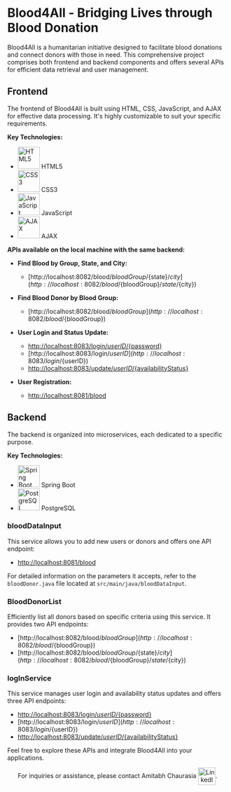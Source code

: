 # Blood4All - Bridging Lives through Blood Donation

Blood4All is a humanitarian initiative designed to facilitate blood donations and connect donors with those in need. This comprehensive project comprises both frontend and backend components and offers several APIs for efficient data retrieval and user management.

## Frontend

The frontend of Blood4All is built using HTML, CSS, JavaScript, and AJAX for effective data processing. It's highly customizable to suit your specific requirements.

**Key Technologies:**

- <img src="https://cdn0.iconfinder.com/data/icons/social-media-2183/512/social__media__social_media__html_5_-1024.png" alt="HTML5" width="50"> HTML5
- <img src="https://cdn2.iconfinder.com/data/icons/neon-line-social-circles/100/Neon_Line_Social_Circles_50Icon_10px_grid-07-1024.png" alt="CSS3" width="50"> CSS3
- <img src="https://cdn1.iconfinder.com/data/icons/development-2-yellow/60/30_-Javascript-_development_coding_programming_code-1024.png" alt="JavaScript" width="50"> JavaScript
- <img src="https://cdn1.iconfinder.com/data/icons/programming-15/100/ProgrammingC_AJAX-1024.png" alt="AJAX" width="50"> AJAX

**APIs available on the local machine with the same backend:**

- **Find Blood by Group, State, and City:**  
  - [http://localhost:8082/blood/${bloodGroup}/${state}/${city}](http://localhost:8082/blood/${bloodGroup}/${state}/${city})

- **Find Blood Donor by Blood Group:**  
  - [http://localhost:8082/blood/${bloodGroup}](http://localhost:8082/blood/${bloodGroup})

- **User Login and Status Update:**  
  - [http://localhost:8083/login/${userID}/${password}](http://localhost:8083/login/${userID}/${password})
  - [http://localhost:8083/login/${userID}](http://localhost:8083/login/${userID})
  - [http://localhost:8083/update/${userID}/${availabilityStatus}](http://localhost:8083/update/${userID}/${availabilityStatus})

- **User Registration:**  
  - [http://localhost:8081/blood](http://localhost:8081/blood)

## Backend

The backend is organized into microservices, each dedicated to a specific purpose.

**Key Technologies:**

- <img src="https://www.vectorlogo.zone/logos/springio/springio-icon.svg" alt="Spring Boot" width="50"> Spring Boot
- <img src="https://www.vectorlogo.zone/logos/postgresql/postgresql-icon.svg" alt="PostgreSQL" width="50"> PostgreSQL

### bloodDataInput

This service allows you to add new users or donors and offers one API endpoint:

- [http://localhost:8081/blood](http://localhost:8081/blood)

For detailed information on the parameters it accepts, refer to the `bloodDonor.java` file located at `src/main/java/bloodDataInput`.

### BloodDonorList

Efficiently list all donors based on specific criteria using this service. It provides two API endpoints:

- [http://localhost:8082/blood/${bloodGroup}](http://localhost:8082/blood/${bloodGroup})
- [http://localhost:8082/blood/${bloodGroup}/${state}/${city}](http://localhost:8082/blood/${bloodGroup}/${state}/${city})

### logInService

This service manages user login and availability status updates and offers three API endpoints:

- [http://localhost:8083/login/${userID}/${password}](http://localhost:8083/login/${userID}/${password})
- [http://localhost:8083/login/${userID}](http://localhost:8083/login/${userID})
- [http://localhost:8083/update/${userID}/${availabilityStatus}](http://localhost:8083/update/${userID}/${availabilityStatus})

Feel free to explore these APIs and integrate Blood4All into your applications.

<p style="text-align: center;">For inquiries or assistance, please contact Amitabh Chaurasia <a href="https://www.linkedin.com/in/amitabh-chaurasia-6883591b7/" style="display: inline-block; vertical-align: middle;"><img src="https://cdn3.iconfinder.com/data/icons/free-social-icons/67/linkedin_circle_color-1024.png" width="40" alt="LinkedIn" style="vertical-align: middle;"></a>.</p>





